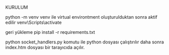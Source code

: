 KURULUM

python -m venv venv 
ile virtual environtment oluşturulduktan sonra aktif edilir
venv\Scripts\activate

geri yükleme
pip install -r requirements.txt

python socket_handlers.py komutu ile python dosyası çalıştırılır daha sonra index.htm dosyası bir tarayıcıda açılır.
